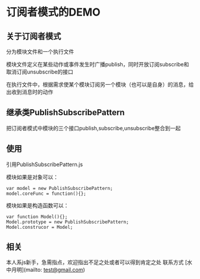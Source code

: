 # 订阅者模式的DEMO

## 关于订阅者模式

分为模块文件和一个执行文件

模块文件定义在某些动作或事件发生时广播publish，同时开放订阅subscribe和取消订阅unsubscribe的接口

在执行文件中，根据需求使某个模块订阅另一个模块（也可以是自身）的消息，给出收到消息时的动作

## 继承类PublishSubscribePattern

把订阅者模式中模块的三个接口publish,subscribe,unsubscribe整合到一起


## 使用

引用PublishSubscribePattern.js

模块如果是对象可以：

    var model = new PublishSubscribePattern;
    model.coreFunc = function(){};

模块如果是构造函数可以：

    var function Model(){};
    Model.prototype = new PublishSubscribePattern;
    Model.construcor = Model;

## 相关

本人系js新手，急需指点，欢迎指出不足之处或者可以得到肯定之处
联系方式 [水中月明](mailto: test@gmail.com)